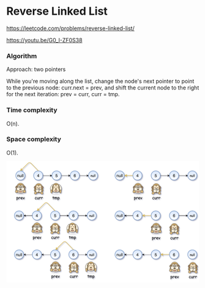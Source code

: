 # Reverse Linked List

https://leetcode.com/problems/reverse-linked-list/

https://youtu.be/G0_I-ZF0S38

### Algorithm
Approach: two pointers

While you're moving along the list, change the node's next pointer to point to the previous node: curr.next = prev, and shift the current node to the right for the next iteration: prev = curr, curr = tmp.

### Time complexity
O(n).

### Space complexity
O(1).

![](reverse2.png)
